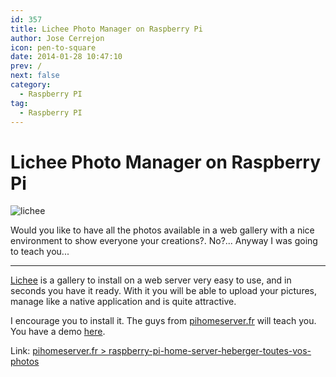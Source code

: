 ```yaml
---
id: 357
title: Lichee Photo Manager on Raspberry Pi
author: Jose Cerrejon
icon: pen-to-square
date: 2014-01-28 10:47:10
prev: /
next: false
category:
  - Raspberry PI
tag:
  - Raspberry PI
---
```


# Lichee Photo Manager on Raspberry Pi

![lichee](/images/2014/01/lychee.jpg)

Would you like to have all the photos available in a web gallery with a nice environment to show everyone your creations?. No?... Anyway I was going to teach you...

- - -
[Lichee](http://lychee.electerious.com) is a gallery to install on a web server very easy to use, and in seconds you have it ready. With it you will be able to upload your pictures, manage like a native application and is quite attractive. 

I encourage you to install it. The guys from [pihomeserver.fr](http://www.pihomeserver.fr) will teach you. You have a demo [here](http://electerious.com/lychee_demo/).

Link: [pihomeserver.fr > raspberry-pi-home-server-heberger-toutes-vos-photos](http://www.pihomeserver.fr/en/2014/01/23/raspberry-pi-home-server-heberger-toutes-vos-photos/)